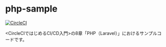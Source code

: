 # php-sample

[![CircleCI](https://circleci.com/gh/circleci-book/php-sample.svg?style=svg)](https://circleci.com/gh/circleci-book/php-sample)

<CircleCIではじめるCI/CD入門>の8章「PHP（Laravel）」におけるサンプルコードです。
